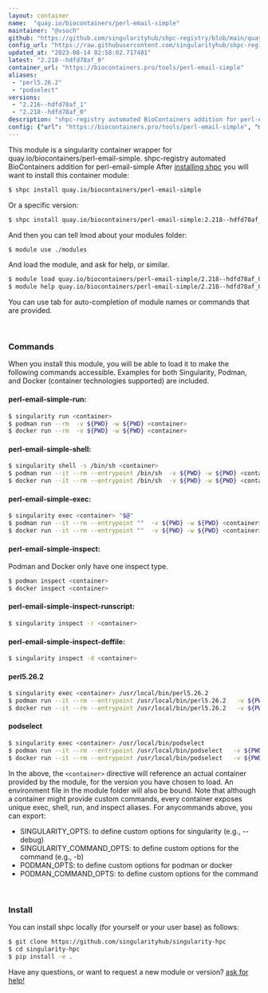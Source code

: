 ```yaml
---
layout: container
name:  "quay.io/biocontainers/perl-email-simple"
maintainer: "@vsoch"
github: "https://github.com/singularityhub/shpc-registry/blob/main/quay.io/biocontainers/perl-email-simple/container.yaml"
config_url: "https://raw.githubusercontent.com/singularityhub/shpc-registry/main/quay.io/biocontainers/perl-email-simple/container.yaml"
updated_at: "2023-08-14 02:58:02.717481"
latest: "2.218--hdfd78af_0"
container_url: "https://biocontainers.pro/tools/perl-email-simple"
aliases:
 - "perl5.26.2"
 - "podselect"
versions:
 - "2.216--hdfd78af_1"
 - "2.218--hdfd78af_0"
description: "shpc-registry automated BioContainers addition for perl-email-simple"
config: {"url": "https://biocontainers.pro/tools/perl-email-simple", "maintainer": "@vsoch", "description": "shpc-registry automated BioContainers addition for perl-email-simple", "latest": {"2.218--hdfd78af_0": "sha256:e705063e6076e8b260d8fec1c1e0e6a4aac19f0c3c6279af3ac7fdc036afb539"}, "tags": {"2.216--hdfd78af_1": "sha256:d9caada984725df743642ef97e1e83af1ecfe8ff1624dffe916d50e71eee072d", "2.218--hdfd78af_0": "sha256:e705063e6076e8b260d8fec1c1e0e6a4aac19f0c3c6279af3ac7fdc036afb539"}, "docker": "quay.io/biocontainers/perl-email-simple", "aliases": {"perl5.26.2": "/usr/local/bin/perl5.26.2", "podselect": "/usr/local/bin/podselect"}}
---
```


This module is a singularity container wrapper for quay.io/biocontainers/perl-email-simple.
shpc-registry automated BioContainers addition for perl-email-simple
After [installing shpc](#install) you will want to install this container module:


```bash
$ shpc install quay.io/biocontainers/perl-email-simple
```

Or a specific version:

```bash
$ shpc install quay.io/biocontainers/perl-email-simple:2.218--hdfd78af_0
```

And then you can tell lmod about your modules folder:

```bash
$ module use ./modules
```

And load the module, and ask for help, or similar.

```bash
$ module load quay.io/biocontainers/perl-email-simple/2.218--hdfd78af_0
$ module help quay.io/biocontainers/perl-email-simple/2.218--hdfd78af_0
```

You can use tab for auto-completion of module names or commands that are provided.

<br>

### Commands

When you install this module, you will be able to load it to make the following commands accessible.
Examples for both Singularity, Podman, and Docker (container technologies supported) are included.

#### perl-email-simple-run:

```bash
$ singularity run <container>
$ podman run --rm  -v ${PWD} -w ${PWD} <container>
$ docker run --rm  -v ${PWD} -w ${PWD} <container>
```

#### perl-email-simple-shell:

```bash
$ singularity shell -s /bin/sh <container>
$ podman run --it --rm --entrypoint /bin/sh  -v ${PWD} -w ${PWD} <container>
$ docker run --it --rm --entrypoint /bin/sh  -v ${PWD} -w ${PWD} <container>
```

#### perl-email-simple-exec:

```bash
$ singularity exec <container> "$@"
$ podman run --it --rm --entrypoint ""  -v ${PWD} -w ${PWD} <container> "$@"
$ docker run --it --rm --entrypoint ""  -v ${PWD} -w ${PWD} <container> "$@"
```

#### perl-email-simple-inspect:

Podman and Docker only have one inspect type.

```bash
$ podman inspect <container>
$ docker inspect <container>
```

#### perl-email-simple-inspect-runscript:

```bash
$ singularity inspect -r <container>
```

#### perl-email-simple-inspect-deffile:

```bash
$ singularity inspect -d <container>
```


#### perl5.26.2

```bash
$ singularity exec <container> /usr/local/bin/perl5.26.2
$ podman run --it --rm --entrypoint /usr/local/bin/perl5.26.2   -v ${PWD} -w ${PWD} <container> -c " $@"
$ docker run --it --rm --entrypoint /usr/local/bin/perl5.26.2   -v ${PWD} -w ${PWD} <container> -c " $@"
```


#### podselect

```bash
$ singularity exec <container> /usr/local/bin/podselect
$ podman run --it --rm --entrypoint /usr/local/bin/podselect   -v ${PWD} -w ${PWD} <container> -c " $@"
$ docker run --it --rm --entrypoint /usr/local/bin/podselect   -v ${PWD} -w ${PWD} <container> -c " $@"
```



In the above, the `<container>` directive will reference an actual container provided
by the module, for the version you have chosen to load. An environment file in the
module folder will also be bound. Note that although a container
might provide custom commands, every container exposes unique exec, shell, run, and
inspect aliases. For anycommands above, you can export:

 - SINGULARITY_OPTS: to define custom options for singularity (e.g., --debug)
 - SINGULARITY_COMMAND_OPTS: to define custom options for the command (e.g., -b)
 - PODMAN_OPTS: to define custom options for podman or docker
 - PODMAN_COMMAND_OPTS: to define custom options for the command

<br>

### Install

You can install shpc locally (for yourself or your user base) as follows:

```bash
$ git clone https://github.com/singularityhub/singularity-hpc
$ cd singularity-hpc
$ pip install -e .
```

Have any questions, or want to request a new module or version? [ask for help!](https://github.com/singularityhub/singularity-hpc/issues)